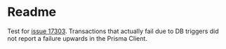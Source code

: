 # Readme

Test for [issue 17303](https://github.com/prisma/prisma/issues/17303). Transactions that actually fail due to DB triggers did not report a failure upwards in the Prisma Client.
